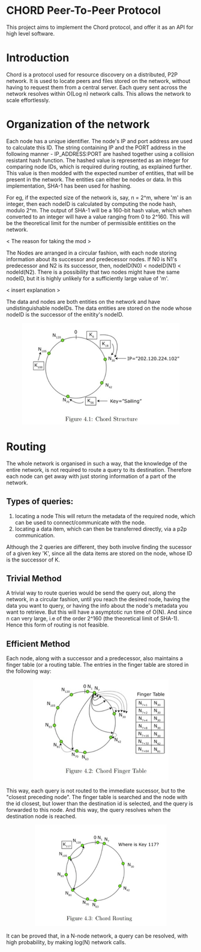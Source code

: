# CHORD Peer-To-Peer Protocol

This project aims to implement the Chord protocol, and offer it as an API for high level software.

# Introduction

Chord is a protocol used for resource discovery on a distributed, P2P network. It is used to locate
peers and files stored on the network, without having to request them from a central server. Each
query sent across the network resolves within O(Log n) network calls. This allows the network to
scale effortlessly.

# Organization of the network

Each node has a unique identifier. The node's IP and port address are used to calculate this ID.
The string containing IP and the PORT address in the following manner - IP_ADDRESS:PORT are hashed together using a collision resistant hash function. The hashed value is represented as
an integer for comparing node IDs, which is required during routing, as explained further. This value
is then modded with the expected number of entities, that will be present in the network. The entities
can either be nodes or data. In this implementation, SHA-1 has been used for hashing.

For eg, if the expected size of the network is, say, n = 2^m, where 'm' is an integer, then each nodeID
is calculated by computing the node hash, modulo 2^m. The output of SHA-1 will be a 160-bit hash value, which
when converted to an integer will have a value ranging from 0 to 2^160. This will be the theoretical limit
for the number of permissible entitities on the network.

< The reason for taking the mod >

The Nodes are arranged in a circular fashion, with each node storing information about its successor
and predecessor nodes. If N0 is N1's predecessor and N2 is its successor, then, nodeID(N0) < nodeID(N1) < nodeId(N2).
There is a possibility that two nodes might have the same nodeID, but it is highly unlikely for a
sufficiently large value of 'm'.

< insert explanation >

The data and nodes are both entities on the network and have undistinguishable nodeIDs. The
data entities are stored on the node whose nodeID is the successor of the enitity's nodeID.

<p align="center">
	<img src="./assets/images/ChordStructure.jpg" alt="Chord Structure" height="270">
</p>

# Routing

The whole network is organised in such a way, that the knowledge of the entire network, is not
required to route a query to its destination. Therefore each node can get away with just storing
information of a part of the network.

## Types of queries:
1. locating a node
	This will return the metadata of the required node, which can be used to connect/communicate
	with the node.
2. locating a data item, which can then be transferred directly, via a p2p communication.

Although the 2 queries are different, they both involve finding the sucessor of a given key 'K',
since all the data items are stored on the node, whose ID is the successor of K.

## Trivial Method
A trivial way to route queries would be send the query out, along the network, in a circular fashion, 
until you reach the desired node, having the data you want to query, or having the info about the 
node's metadata you want to retrieve. But this will have a asymptotic run time of O(N). And since 
n can very large, i.e of the order 2^160 (the theoretical limit of SHA-1). Hence this form of routing
is not feasible.

## Efficient Method
Each node, along with a successor and a predecessor, also maintains a finger table (or a routing table.
The entries in the finger table are stored in the following way:

<p align="center">
	<img src="./assets/images/ChordFingerTable.jpg" alt="Chord Finger Table" height="270">
</p>

This way, each query is not routed to the immediate sucessor, but to the "closest preceding node".
The finger table is searched and the node with the id closest, but lower than the destination id is selected,
and the query is forwarded to this node. And this way, the query resolves when the destination node is reached.

<p align="center">
	<img src="./assets/images/ChordRouting.jpg" alt="Chord Routing" height="270">
</p>

It can be proved that, in a N-node network, a query can be resolved, with high probability, by making log(N) network calls.
